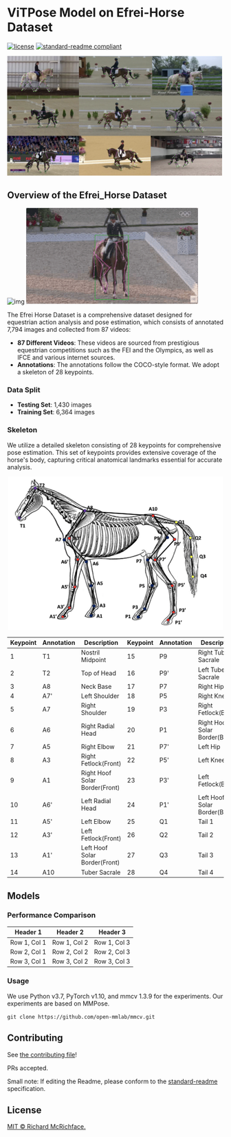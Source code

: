 # ViTPose Model on Efrei-Horse Dataset

[![license](https://img.shields.io/github/license/:user/:repo.svg)](LICENSE)
[![standard-readme compliant](https://img.shields.io/badge/readme%20style-standard-brightgreen.svg?style=flat-square)](https://github.com/RichardLitt/standard-readme)

<img src="https://github.com/qdh-2002/Pose_Estimation_Horse/blob/main/img/overview.png" alt="Description of the image" width="500">


## Overview of the Efrei_Horse Dataset
![img](https://github.com/qdh-2002/Pose_Estimation_Horse/blob/main/img/rio_olympics2.gif)
![img](https://github.com/qdh-2002/Pose_Estimation_Horse/blob/main/img/tokyo2020-3.gif)


The Efrei Horse Dataset is a comprehensive dataset designed for equestrian action analysis and pose estimation, which consists of annotated 7,794 images and collected from 87 videos:

- **87 Different Videos**: These videos are sourced from prestigious equestrian competitions such as the FEI and the Olympics, as well as IFCE and various internet sources.
- **Annotations**: The annotations follow the COCO-style format. We adopt a skeleton of 28 keypoints.

### Data Split

- **Testing Set**: 1,430 images
- **Training Set**: 6,364 images



### Skeleton

We utilize a detailed skeleton consisting of 28 keypoints for comprehensive pose estimation. This set of keypoints provides extensive coverage of the horse's body, capturing critical anatomical landmarks essential for accurate analysis. 

<p align="center">
  <img src="https://github.com/qdh-2002/Pose_Estimation_Horse/blob/main/img/skeleton.png" alt="Description of the image" width="500">
</p>


| Keypoint | Annotation | Description | Keypoint | Annotation | Description | 
|----------|----------|----------|----------|----------|----------|
| 1 | T1 | Nostril Midpoint | 15 | P9 | Right Tuber Sacrale |
| 2 | T2 | Top of Head | 16 | P9' | Left Tuber Sacrale |
| 3 | A8 | Neck Base | 17 | P7 | Right Hip |
| 4 | A7' | Left Shoulder | 18 | P5 | Right Knee |
| 5 | A7 | Right Shoulder | 19 | P3 | Right Fetlock(Back) |
| 6 | A6 | Right Radial Head | 20 | P1 | Right Hoof Solar Border(Back) |
| 7 | A5 | Right Elbow | 21 | P7' | Left Hip |
| 8 | A3 | Right Fetlock(Front) | 22 | P5' | Left Knee |
| 9 | A1 | Right Hoof Solar Border(Front) | 23 | P3' | Left Fetlock(Back) |
| 10 | A6' | Left Radial Head | 24 | P1' | Left Hoof Solar Border(Back) |
| 11 | A5' | Left Elbow | 25 | Q1 | Tail 1 |
| 12 | A3' | Left Fetlock(Front) | 26 | Q2 | Tail 2 |
| 13 | A1' | Left Hoof Solar Border(Front) | 27 | Q3 | Tail 3 |
| 14 | A10 | Tuber Sacrale | 28 | Q4 | Tail 4 |



<p align="left">

## Models

### Performance Comparison

| Header 1 | Header 2 | Header 3 |
|----------|----------|----------|
| Row 1, Col 1 | Row 1, Col 2 | Row 1, Col 3 |
| Row 2, Col 1 | Row 2, Col 2 | Row 2, Col 3 |
| Row 3, Col 1 | Row 3, Col 2 | Row 3, Col 3 |



### Usage

We use Python v3.7, PyTorch v1.10, and mmcv 1.3.9 for the experiments. Our experiments are based on MMPose.




```
git clone https://github.com/open-mmlab/mmcv.git
```






## Contributing

See [the contributing file](CONTRIBUTING.md)!

PRs accepted.

Small note: If editing the Readme, please conform to the [standard-readme](https://github.com/RichardLitt/standard-readme) specification.


## License

[MIT © Richard McRichface.](../LICENSE)
